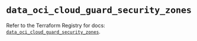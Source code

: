 # `data_oci_cloud_guard_security_zones`

Refer to the Terraform Registry for docs: [`data_oci_cloud_guard_security_zones`](https://registry.terraform.io/providers/oracle/oci/6.37.0/docs/data-sources/cloud_guard_security_zones).
